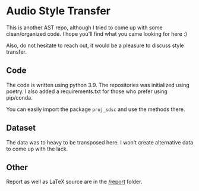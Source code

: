 # Audio Style Transfer
This is another AST repo, although I tried to come up with some clean/organized code. I hope you'll find what you came looking for here :) 

Also, do not hesitate to reach out, it would be a pleasure to discuss style transfer.

## Code 

The code is written using python 3.9. The repositories was initialized using poetry. I also added a requirements.txt for those who prefer using pip/conda.

You can easily import the package `proj_sdsc` and use the methods there.

## Dataset

The data was to heavy to be transposed here. I won't create alternative data to come up with the lack.

## Other
Report as well as LaTeX source are in the [/report](report/) folder.
